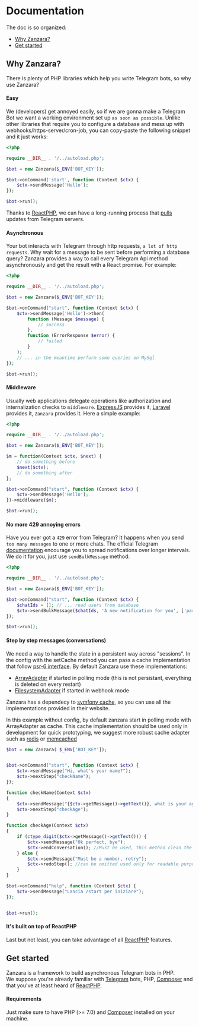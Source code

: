 # Documentation
The doc is so organized:
* [Why Zanzara?]()
* [Get started]()

## Why Zanzara?
There is plenty of PHP libraries which help you write Telegram bots, so why use Zanzara?

#### Easy
We (developers) get annoyed easily, so if we are gonna make a Telegram Bot we want a working 
environment set up ```as soon as possible```. Unlike other libraries that require you to configure a database and mess
up with webhooks/https-server/cron-job, you can copy-paste the following snippet and it just works:
```php
<?php

require __DIR__ . '/../autoload.php';

$bot = new Zanzara($_ENV['BOT_KEY']);

$bot->onCommand('start', function (Context $ctx) {
    $ctx->sendMessage('Hello');
});

$bot->run();
```
Thanks to [ReactPHP](https://reactphp.org/), we can have a long-running process that
[pulls](https://core.telegram.org/bots/api#getupdates) updates from Telegram servers.

#### Asynchronous
Your bot interacts with Telegram through http requests, ```a lot of http requests```. Why wait for a message to
be sent before performing a database query? Zanzara provides a way to call every Telegram Api method asynchronously and
get the result with a React promise. For example:
```php
<?php

require __DIR__ . '/../autoload.php';

$bot = new Zanzara($_ENV['BOT_KEY']);

$bot->onCommand("start", function (Context $ctx) {
    $ctx->sendMessage('Hello')->then(
        function (Message $message) {
            // success
        },
        function (ErrorResponse $error) {
            // failed
        }
    );
    // ... in the meantime perform some queries on MySql
});

$bot->run();
```
#### Middleware
Usually web applications delegate operations like authorization and internalization checks to ```middleware```. 
[ExpressJS](https://expressjs.com/en/guide/using-middleware.html) provides it,
[Laravel](https://laravel.com/docs/7.x/middleware) provides it, ```Zanzara``` provides it. Here a simple example:
```php
<?php

require __DIR__ . '/../autoload.php';

$bot = new Zanzara($_ENV['BOT_KEY']);

$m = function(Context $ctx, $next) {
    // do something before
    $next($ctx);
    // do something after
};

$bot->onCommand("start", function (Context $ctx) {
    $ctx->sendMessage('Hello');
})->middleware($m);

$bot->run();
```
#### No more 429 annoying errors
Have you ever got a ```429``` error from Telegram? It happens when you send ```too many messages``` to one or more chats. The
official Telegram [documentation]() encourage you to spread notifications over longer intervals. We do it for you, just
use ```sendBulkMessage``` method:
```php
<?php

require __DIR__ . '/../autoload.php';

$bot = new Zanzara($_ENV['BOT_KEY']);

$bot->onCommand("start", function (Context $ctx) {
    $chatIds = []; // ... read users from database
    $ctx->sendBulkMessage($chatIds, 'A new notification for you', ['parse_mode' => 'HTML']);
});

$bot->run();
```

#### Step by step messages (conversations)
We need a way to handle the state in a persistent way across "sessions". In the config with the setCache method you can
pass a cache implementation that follow [psr-6 interface](https://www.php-fig.org/psr/psr-6/).
By default Zanzara use these implementations:
- [ArrayAdapter](https://symfony.com/doc/current/components/cache/adapters/array_cache_adapter.html) if started in polling mode (this is not persistant, everything is deleted on every restart)
- [FilesystemAdapter](https://symfony.com/doc/current/components/cache/adapters/filesystem_adapter.html) if started in webhook mode 

Zanzara has a dependecy to [symfony cache](https://symfony.com/doc/current/components/cache.html), so you can use all the implementations provided in their website.

In this example without config, by default zanzara start in polling mode with ArrayAdapter as cache.
This cache implementation should be used only in development for quick prototyping, we suggest more robust cache adapter such as [redis](https://symfony.com/doc/current/components/cache/adapters/redis_adapter.html)
or [memcached](https://symfony.com/doc/current/components/cache/adapters/memcached_adapter.html)
```php
$bot = new Zanzara( $_ENV['BOT_KEY']);


$bot->onCommand("start", function (Context $ctx) {
    $ctx->sendMessage("Hi, what's your name?");
    $ctx->nextStep("checkName");
});

function checkName(Context $ctx)
{
    $ctx->sendMessage("{$ctx->getMessage()->getText()}, what is your age?");
    $ctx->nextStep("checkAge");
}

function checkAge(Context $ctx)
{
    if (ctype_digit($ctx->getMessage()->getText())) {
        $ctx->sendMessage("Ok perfect, bye");
        $ctx->endConversation(); //Must be used, this method clean the state for this conversation
    } else {
        $ctx->sendMessage("Must be a number, retry");
        $ctx->redoStep(); //can be omitted used only for readable purpose
    }
}

$bot->onCommand("help", function (Context $ctx) {
    $ctx->sendMessage("Lancia /start per iniziare");
});


$bot->run();
```

#### It's built on top of ReactPHP
Last but not least, you can take advantage of all [ReactPHP](https://reactphp.org/) features.

## Get started
Zanzara is a framework to build asynchronous Telegram bots in PHP.  
We suppose you're already familiar with [Telegram](https://core.telegram.org/bots) bots, PHP,
[Composer](https://getcomposer.org/) and that you've at least heard of [ReactPHP](https://reactphp.org/).  

#### Requirements
Just make sure to have PHP (>= 7.0) and [Composer](https://getcomposer.org/) installed on your machine.
  